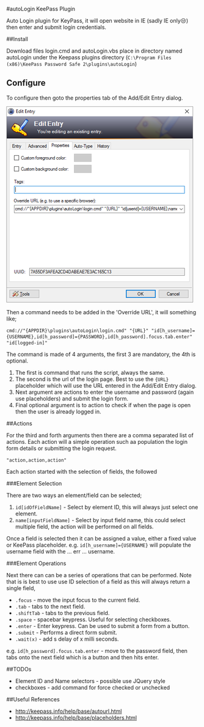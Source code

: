 #autoLogin KeePass Plugin

Auto Login plugin for KeyPass, it will open website in IE (sadly IE only:unamused:) then enter and submit login credentials.

##Install

Download files login.cmd and autoLogin.vbs place in directory named autoLogin under the Keepass plugins directory (`C:\Program Files (x86)\KeePass Password Safe 2\plugins\autoLogin`)

## Configure 

To configure then goto the properties tab of the Add/Edit Entry dialog.

![Edit Entery Properties](https://github.com/whamBamDev/autoLogin/raw/master/docs/images/KeePass-EditEntry-properties.png)

Then a command needs to be added in the 'Override URL', it will something like;

```
cmd://"{APPDIR}\plugins\autoLogin\login.cmd" "{URL}" "id[h_username]={USERNAME},id[h_password]={PASSWORD},id[h_password].focus.tab.enter" "id[logged-in]"
```

The command is made of 4 arguments, the first 3 are mandatory, the 4th is optional.

1. The first is command that runs the script, always the same.
2. The second is the url of the login page. Best to use the `{URL}` placeholder which will use the URL entered in the Add/Edit Entry dialog.
3. Next argument are actions to enter the username and password (again use placeholders) and submit the login form.
4. Final optional argument is to action to check if when the page is open then the user is already logged in.

##Actions

For the third and forth arguments then there are a comma separated list of actions.
Each action will a simple operation such aa population the login form details or submitting the login request.

```
"action,action,action"
```

Each action started with the selection of fields, the followed 

###Element Selection

There are two ways an element/field can be selected;

1. `id[idOfFieldName]` - Select by element ID, this will always just select one element.
2. `name[inputFieldName]` - Select by input field name, this could select multiple field, the action will be performed on all fields.

Once a field is selected then it can be assigned a value, either a fixed value or KeePass placeholder.
e.g. `id[h_username]={USERNAME}` will populate the username field with the ... err ... username.

###Element Operations

Next there can can be a series of operations that can be performed. Note that is is best to use use ID selection of a field as this will always return a single field,
- `.focus` - move the input focus to the current field.
- `.tab` - tabs to the next field.
- `.shiftTab` - tabs to the previous field.
- `.space` - spacebar keypress. Useful for selecting checkboxes.
- `.enter` - Enter keypress. Can be used to submit a form from a button.
- `.submit` - Performs a direct form submit.
- `.wait(x)` - add s delay of x milli seconds.

e.g. `id[h_password].focus.tab.enter` - move to the password field, then tabs onto the next field which is a button and then hits enter.

##TODOs

- Element ID and Name selectors - possible use JQuery style
- checkboxes - add command for force checked or unchecked

##Useful References

- http://keepass.info/help/base/autourl.html
- http://keepass.info/help/base/placeholders.html

